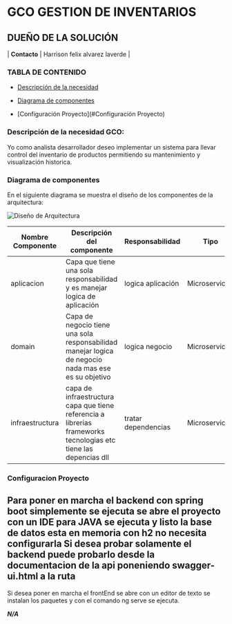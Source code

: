 # **GCO GESTION DE INVENTARIOS**

## **DUEÑO  DE LA SOLUCIÓN**


| **Contacto** | Harrison felix alvarez laverde        |

### **TABLA DE CONTENIDO**

- [Descripción de la necesidad](#descripción-de-la-necesidad)
- [Diagrama de componentes](#diagrama-de-componentes)

- [Configuración Proyecto](#Configuración Proyecto)

### Descripción de la necesidad GCO:

Yo como analista desarrollador deseo implementar un sistema para llevar control del inventario de productos permitiendo su mantenimiento y visualización historica.


### **Diagrama de componentes**

En el siguiente diagrama se muestra el diseño de los componentes de la arquitectura:

![Diseño de Arquitectura]()

| **Nombre Componente** | **Descripción del componente**                                                                                   | **Responsabilidad** | **Tipo**      | **Herramienta**     |
|-----------------------|------------------------------------------------------------------------------------------------------------------|---------------------|---------------|---------------------|
| aplicacion            | Capa que tiene una sola responsabilidad y es manejar logica de aplicación                                        | logica aplicación   | Microservicio | Java                |
| domain                | Capa de negocio tiene una sola responsabilidad manejar logica de negocio nada mas ese es su objetivo             | logica negocio      | Microservicio| Java         |
| infraestructura       | capa de infraestructura capa que tiene referencia a librerias frameworks tecnologias etc tiene las depencias dll | tratar dependencias | Microservicior     | Java           |

### **Configuracion Proyecto**

Para poner en marcha el backend con spring boot simplemente se ejecuta se abre el proyecto con un IDE para JAVA se ejecuta y listo la base de datos esta en memoria con h2 no necesita configurarla
Si desea probar solamente el backend puede probarlo desde la documentacion de la api poneniendo swagger-ui.html a la ruta 
----
Si desea poner en marcha el frontEnd se abre con un editor de texto se instalan los paquetes y con el comando ng serve se ejecuta.

_**N/A**_